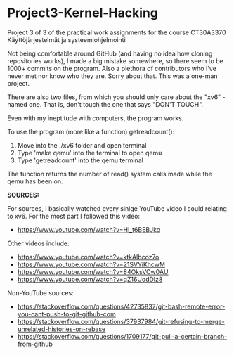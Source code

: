 # Project3-Kernel-Hacking
Project 3 of 3 of the practical work assignments for the course CT30A3370 Käyttöjärjestelmät ja systeemiohjelmointi


Not being comfortable around GitHub (and having no idea how cloning repositories works), I made a big mistake somewhere, so there seem to be 1000+ commits on the program. Also a plethora of contributors who I've never met nor know who they are. Sorry about that. This was a one-man project.

There are also two files, from which you should only care about the "xv6" -named one. That is, don't touch the one that says "DON'T TOUCH".

Even with my ineptitude with computers, the program works.

To use the program (more like a function) getreadcount():

1)    Move into the ./xv6 folder and open terminal
2)    Type 'make qemu' into the terminal to open qemu
3)    Type 'getreadcount' into the qemu terminal

The function returns the number of read() system calls made while the qemu has been on.


**SOURCES:**

For sources, I basically watched every sinlge YouTube video I could relating to xv6.
For the most part I followed this video:
- https://www.youtube.com/watch?v=Hl_t6BEBJko



Other videos include:

- https://www.youtube.com/watch?v=ktkAlbcoz7o
- https://www.youtube.com/watch?v=21SVYiKhcwM
- https://www.youtube.com/watch?v=84OksVCw0AU
- https://www.youtube.com/watch?v=qZ16UodDlz8



Non-YouTube sources:

- https://stackoverflow.com/questions/42735837/git-bash-remote-error-you-cant-push-to-git-github-com
- https://stackoverflow.com/questions/37937984/git-refusing-to-merge-unrelated-histories-on-rebase
- https://stackoverflow.com/questions/1709177/git-pull-a-certain-branch-from-github
